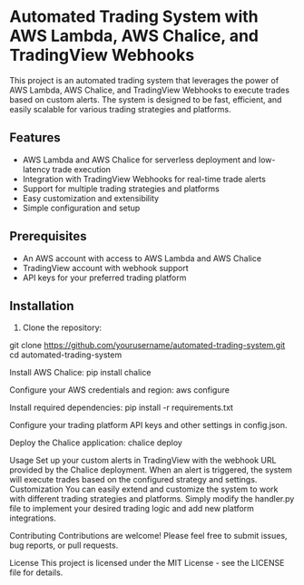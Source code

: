 
# Automated Trading System with AWS Lambda, AWS Chalice, and TradingView Webhooks

This project is an automated trading system that leverages the power of AWS Lambda, AWS Chalice, and TradingView Webhooks to execute trades based on custom alerts. The system is designed to be fast, efficient, and easily scalable for various trading strategies and platforms.

## Features

- AWS Lambda and AWS Chalice for serverless deployment and low-latency trade execution
- Integration with TradingView Webhooks for real-time trade alerts
- Support for multiple trading strategies and platforms
- Easy customization and extensibility
- Simple configuration and setup

## Prerequisites

- An AWS account with access to AWS Lambda and AWS Chalice
- TradingView account with webhook support
- API keys for your preferred trading platform

## Installation

1. Clone the repository:

git clone https://github.com/yourusername/automated-trading-system.git
cd automated-trading-system

Install AWS Chalice:
pip install chalice

Configure your AWS credentials and region:
aws configure

Install required dependencies:
pip install -r requirements.txt

Configure your trading platform API keys and other settings in config.json.

Deploy the Chalice application:
chalice deploy

Usage
Set up your custom alerts in TradingView with the webhook URL provided by the Chalice deployment.
When an alert is triggered, the system will execute trades based on the configured strategy and settings.
Customization
You can easily extend and customize the system to work with different trading strategies and platforms. Simply modify the handler.py file to implement your desired trading logic and add new platform integrations.

Contributing
Contributions are welcome! Please feel free to submit issues, bug reports, or pull requests.

License
This project is licensed under the MIT License - see the LICENSE file for details.
